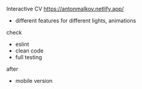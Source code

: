 Interactive CV
https://antonmalkov.netlify.app/

- different features for different lights, animations

check
- eslint
- clean code
- full testing

after
- mobile version

